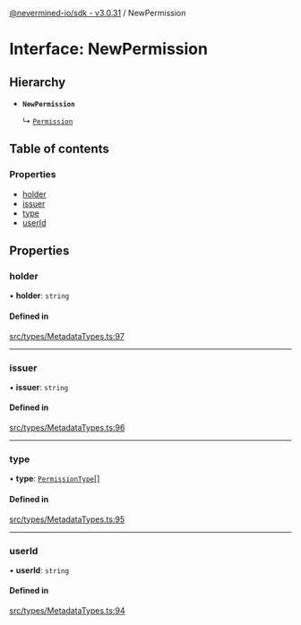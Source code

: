 [@nevermined-io/sdk - v3.0.31](../code-reference.md) / NewPermission

# Interface: NewPermission

## Hierarchy

- **`NewPermission`**

  ↳ [`Permission`](Permission.md)

## Table of contents

### Properties

- [holder](NewPermission.md#holder)
- [issuer](NewPermission.md#issuer)
- [type](NewPermission.md#type)
- [userId](NewPermission.md#userid)

## Properties

### holder

• **holder**: `string`

#### Defined in

[src/types/MetadataTypes.ts:97](https://github.com/nevermined-io/sdk-js/blob/1c7b11ad598c195e6a484cc8f4ca9cc52a947a9f/src/types/MetadataTypes.ts#L97)

---

### issuer

• **issuer**: `string`

#### Defined in

[src/types/MetadataTypes.ts:96](https://github.com/nevermined-io/sdk-js/blob/1c7b11ad598c195e6a484cc8f4ca9cc52a947a9f/src/types/MetadataTypes.ts#L96)

---

### type

• **type**: [`PermissionType`](../enums/PermissionType.md)[]

#### Defined in

[src/types/MetadataTypes.ts:95](https://github.com/nevermined-io/sdk-js/blob/1c7b11ad598c195e6a484cc8f4ca9cc52a947a9f/src/types/MetadataTypes.ts#L95)

---

### userId

• **userId**: `string`

#### Defined in

[src/types/MetadataTypes.ts:94](https://github.com/nevermined-io/sdk-js/blob/1c7b11ad598c195e6a484cc8f4ca9cc52a947a9f/src/types/MetadataTypes.ts#L94)
